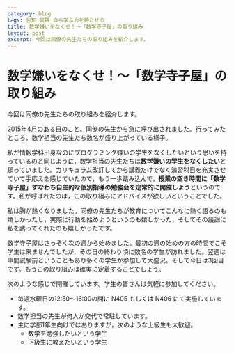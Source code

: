 ```yaml
---
category: blog
tags: 告知 実践 自ら学ぶ力を持たせる
title: 数学嫌いをなくせ！〜「数学寺子屋」の取り組み
layout: post
excerpt: 今回は同僚の先生たちの取り組みを紹介します。
---
```

# 数学嫌いをなくせ！〜「数学寺子屋」の取り組み

今回は同僚の先生たちの取り組みを紹介します。

2015年4月のある日のこと。同僚の先生から急に呼び出されました。行ってみたところ，数学担当の先生たち数名が盛り上がっている様子。

私が情報学科出身なのにプログラミング嫌いの学生をなくしたいという思いを持っているのと同じように，数学担当の先生たちは**数学嫌いの学生をなくしたい**と願っていました。カリキュラム改訂してから講義だけでなく演習科目を充実させていて手応えを感じていたので，もう一歩踏み込んで，**授業の空き時間に「数学寺子屋」すなわち自主的な個別指導の勉強会を定常的に開催しよう**というのです。私が呼ばれたのは，この取り組みにアドバイスが欲しいということでした。

私は胸が熱くなりました。同僚の先生たちが教育についてこんなに熱く語るのも嬉しかったし，実際に行動を始めようというのも嬉しかった，そしてその議論に私を誘ってくれたのも嬉しかったです。

数学寺子屋はさっそく次の週から始めました。最初の週の始めの方の時間でこそ学生は来ませんでしたが，その日の終わり頃に数名の学生が訪れました。翌週は中間試験前ということもあり多くの学生が参加して大盛況。そして今日は3回目です。もうこの取り組みは確実に定着することでしょう。

次のような感じで開催しています。学生の皆さんは気軽に参加してください。

* 毎週水曜日の12:50〜16:00の間に N405 もしくは N406 にて実施しています。
* 数学担当の先生が何人か交代で常駐しています。
* 主に学部1年生向けではありますが，次のような上級生も大歓迎。
	* 数学を勉強したいという学生
	* 下級生に教えたいという学生
